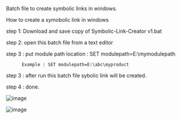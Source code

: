 Batch file to create symbolic links in windows.

  How to create a symobolic  link in windows
 
 step 1:  Download and save copy of Symbolic-Link-Creator v1.bat
 
 step 2:  open this batch file from a  text editor 
 
 step 3 : put module path location :  SET modulepath=E:\mymodulepath  
 
          Example : SET modulepath=E:\abc\myproduct

 step 3 : after run this batch file sybolic link will be created.

 step 4 :  done. 
   
![image](https://github.com/masumcse1/Symbolic-Link-Creator-win/assets/9381810/df473356-9f36-45ef-8523-70c4a72047bd)


![image](https://github.com/masumcse1/Symbolic-Link-Creator-win/assets/9381810/e389a079-da1d-48ba-a39c-5ea176f17d9a)
